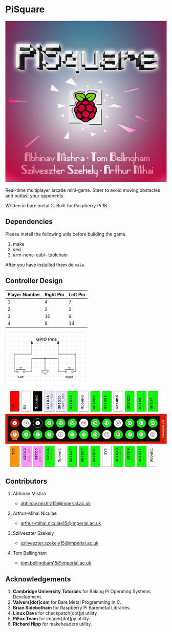 PiSquare
========

![PiSquare splash screen](./assets/splash.png)

Real-time multiplayer arcade mini-game. Steer to avoid moving obstacles and
outlast your opponents

Written in bare metal C. Built for Raspberry Pi 1B.

Dependencies
------------

Please install the following utils before building the game.

1. make
2. sed
3. arm-none-eabi- toolchain

After you have installed them do ``make``

Controller Design
-----------------

| Player Number   | Right Pin   | Left Pin |
|-----------------|-------------|----------|
| 1               | 4           | 7        |
| 2               | 2           | 3        |
| 3               | 10          | 9        |
| 4               | 8           | 14       |


![Circuit](./documentation/circuit.png)

![GPIO Pins on Raspberry Pi 1B](./documentation/gpio.png)

Contributors
------------

1. Abhinav Mishra
	- abhinav.mishra15@imperial.ac.uk

2. Arthur-Mihai Niculae
	- arthur-mihai.niculae15@imperial.ac.uk

3. Szilveszter Szekely
	- szilveszter.szekely15@imperial.ac.uk

4. Tom Bellingham
	- tom.bellingham15@imperial.ac.uk

Acknowledgements
----------------

1. **Cambridge University Tutorials** for Baking Pi Operating Systems Development.
2. **Valvers[dot]com** for Bare Metal Programming in C.
3. **Brian Sidebotham** for Raspberry Pi Baremetal Libraries.
4. **Linux Devs** for checkpatch[dot]pl utility
5. **PiFox Team** for imager[dot]py utility.
6. **Richard Hipp** for makeheaders utility.
